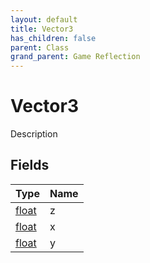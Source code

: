 ```yaml
---
layout: default
title: Vector3
has_children: false
parent: Class
grand_parent: Game Reflection
---
```

# Vector3
Description 

## Fields
| Type | Name |
|:-------------|:--------------|
| [float](/game-reflection/components/float.md) | z |
| [float](/game-reflection/components/float.md) | x |
| [float](/game-reflection/components/float.md) | y |
